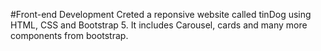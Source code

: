 #Front-end Development
Creted a reponsive website called tinDog using HTML, CSS and Bootstrap 5. It includes Carousel, cards and many more components from bootstrap.
